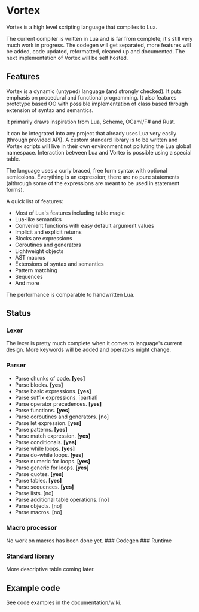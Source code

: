 # Vortex

Vortex is a high level scripting language that compiles to Lua.

The current compiler is written in Lua and is far from complete; it's still
very much work in progress. The codegen will get separated, more features will
be added, code updated, reformatted, cleaned up and documented. The next
implementation of Vortex will be self hosted.

## Features

Vortex is a dynamic (untyped) language (and strongly checked). It puts
emphasis on procedural and functional programming. It also features prototype
based OO with possible implementation of class based through extension of
syntax and semantics.

It primarily draws inspiration from Lua, Scheme, OCaml/F# and Rust.

It can be integrated into any project that already uses Lua very easily
(through provided API). A custom standard library is to be written and
Vortex scripts will live in their own environment not polluting the Lua
global namespace. Interaction between Lua and Vortex is possible using
a special table.

The language uses a curly braced, free form syntax with optional semicolons.
Everything is an expression; there are no pure statements (althrough some
of the expressions are meant to be used in statement forms).

A quick list of features:

- Most of Lua's features including table magic
- Lua-like semantics
- Convenient functions with easy default argument values
- Implicit and explicit returns
- Blocks are expressions
- Coroutines and generators
- Lightweight objects
- AST macros
- Extensions of syntax and semantics
- Pattern matching
- Sequences
- And more

The performance is comparable to handwritten Lua.

## Status
### Lexer
The lexer is pretty much complete when it comes to language's current design.
More keywords will be added and operators might change.
### Parser
- Parse chunks of code. __[yes]__
- Parse blocks. __[yes]__
- Parse basic expressions. __[yes]__
- Parse suffix expressions. [partial]
- Parse operator precedences. __[yes]__
- Parse functions. __[yes]__
- Parse coroutines and generators. [no]
- Parse let expression. __[yes]__
- Parse patterns. __[yes]__
- Parse match expression. __[yes]__
- Parse conditionals. __[yes]__
- Parse while loops. __[yes]__
- Parse do-while loops. __[yes]__
- Parse numeric for loops. __[yes]__
- Parse generic for loops. __[yes]__
- Parse quotes. __[yes]__
- Parse tables. __[yes]__
- Parse sequences. __[yes]__
- Parse lists. [no]
- Parse additional table operations. [no]
- Parse objects. [no]
- Parse macros. [no]
### Macro processor
No work on macros has been done yet.
### Codegen
### Runtime
### Standard library

More descriptive table coming later.

## Example code

See code examples in the documentation/wiki.
